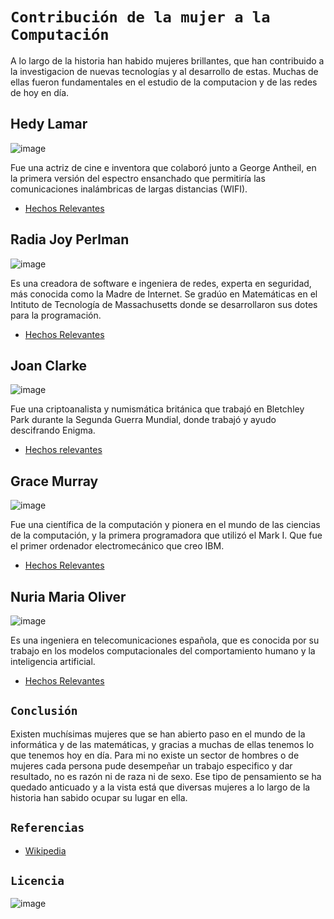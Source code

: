 # `Contribución de la mujer a la Computación`
A lo largo de la historia han habido mujeres brillantes, que han contribuido a la investigacion de nuevas tecnologías y al desarrollo de estas. Muchas de ellas fueron fundamentales en el estudio de la computacion y de las redes de hoy en día.

## Hedy Lamar
![image](https://user-images.githubusercontent.com/114906861/194810807-1afac413-d767-4df5-8b53-3517e722182a.jpg)

  Fue una actriz de cine e inventora que colaboró junto a George Antheil, en la primera versión del espectro ensanchado que permitiría las comunicaciones inalámbricas de largas distancias (WIFI).
- [Hechos Relevantes](hedylamar/hedylamar.md)
  
## Radia Joy Perlman
![image](https://user-images.githubusercontent.com/114906861/194811213-3e79ba29-0a49-41a3-9915-8c6589403a2e.jpg)

Es una creadora de software e ingeniera de redes, experta en seguridad, más conocida como la Madre de Internet. Se gradúo en Matemáticas en el Intituto de Tecnología de Massachusetts donde se desarrollaron sus dotes para la programación.
- [Hechos Relevantes](radiaperlman/radiaperlman.md)

## Joan Clarke
![image](https://user-images.githubusercontent.com/114906861/194811730-691b19c3-fedc-405d-aac1-71ba68bcd288.jpg)

 Fue una criptoanalista y numismática británica que trabajó en Bletchley Park durante la Segunda Guerra Mundial, donde trabajó y ayudo descifrando Enigma.
- [Hechos relevantes](joanclarke/joanclarke.md)

## Grace Murray
![image](https://user-images.githubusercontent.com/114906861/194811942-2dceb28c-b223-49be-b396-ec865216d382.jpg)

 Fue una científica de la computación y pionera en el mundo de las ciencias de la computación, y la primera programadora que utilizó el Mark I. Que fue el primer ordenador electromecánico que creo IBM.
- [Hechos Relevantes](gracemurray/gracemurray.md)

## Nuria Maria Oliver
![image](https://user-images.githubusercontent.com/114906861/194812049-b1b47bfd-988a-4b65-bff7-106d7ad731b7.png)

Es una ingeniera en telecomunicaciones española, que es conocida por su trabajo en los modelos computacionales del comportamiento humano y la inteligencia artificial.
- [Hechos Relevantes](nuriamaria/nuriamaria.md)


## `Conclusión`

  Existen muchísimas mujeres que se han abierto paso en el mundo de la informática y de las matemáticas, y gracias a muchas de ellas tenemos lo que tenemos hoy en día. Para mi no existe un sector de hombres o de mujeres cada persona pude desempeñar un trabajo especifico y dar resultado, no es razón ni de raza ni de sexo. Ese tipo de pensamiento se ha quedado anticuado y a la vista está que diversas mujeres a lo largo de la historia han sabido ocupar su lugar en ella.
## `Referencias`
- [Wikipedia](https://es.wikipedia.org/wiki/Wikipedia:Portada)

## `Licencia`
![image](https://user-images.githubusercontent.com/114906861/194564825-77380b65-ee12-4fff-8dbe-fbe2466b4889.png)
